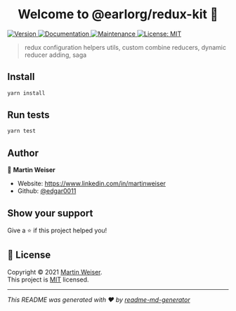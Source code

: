 <h1 align="center">Welcome to @earlorg/redux-kit 👋</h1>
<p>
  <a href="https://www.npmjs.com/package/@earlorg/redux-kit" target="_blank">
    <img alt="Version" src="https://img.shields.io/npm/v/@earlorg/redux-kit.svg">
  </a>
  <a href="https://github.com/edgar0011/redux-kit#readme" target="_blank">
    <img alt="Documentation" src="https://img.shields.io/badge/documentation-yes-brightgreen.svg" />
  </a>
  <a href="https://github.com/edgar0011/redux-kit/graphs/commit-activity" target="_blank">
    <img alt="Maintenance" src="https://img.shields.io/badge/Maintained%3F-yes-green.svg" />
  </a>
  <a href="https://github.com/edgar0011/redux-kit/blob/master/LICENSE" target="_blank">
    <img alt="License: MIT" src="https://img.shields.io/github/license/edgar0011/@earlorg/redux-kit" />
  </a>
</p>

> redux configuration helpers utils, custom combine reducers, dynamic reducer adding, saga

## Install

```sh
yarn install
```

## Run tests

```sh
yarn test
```

## Author

👤 **Martin Weiser**

* Website: https://www.linkedin.com/in/martinweiser
* Github: [@edgar0011](https://github.com/edgar0011)

## Show your support

Give a ⭐️ if this project helped you!

## 📝 License

Copyright © 2021 [Martin Weiser](https://github.com/edgar0011).<br />
This project is [MIT](https://github.com/edgar0011/redux-kit/blob/master/LICENSE) licensed.

***
_This README was generated with ❤️ by [readme-md-generator](https://github.com/kefranabg/readme-md-generator)_